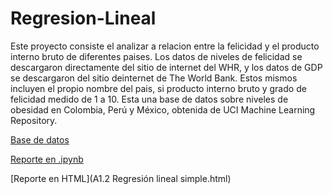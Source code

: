 # Regresion-Lineal

Este proyecto consiste el analizar a relacion entre la felicidad y el producto interno bruto de diferentes paises. Los datos de niveles de felicidad se descargaron
directamente del sitio de internet del WHR, y los datos de GDP se descargaron del sitio deinternet de The World Bank. Estos mismos incluyen el propio nombre del pais, si producto interno bruto y grado de felicidad medido de 1 a 10. Esta  una base de datos sobre niveles de obesidad en Colombia, Perú y México, obtenida de UCI Machine Learning Repository.

[Base de datos](https://github.com/NelsonAbad/Regresion-Lineal/blob/b933a6457be6c293627f3529ec8b08cea2b0e5bd/A1.2%20Felicidad%20y%20GDP.csv)

[Reporte en .ipynb](https://github.com/NelsonAbad/Regresion-Lineal/blob/b933a6457be6c293627f3529ec8b08cea2b0e5bd/A1.2%20Regresi%C3%B3n%20lineal%20simple.ipynb)

[Reporte en HTML](A1.2 Regresión lineal simple.html)
